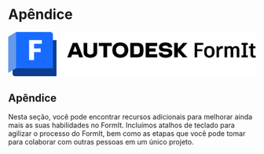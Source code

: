 # Apêndice

![](<../.gitbook/assets/formit intro hero image.png>)

## Apêndice

Nesta seção, você pode encontrar recursos adicionais para melhorar ainda mais as suas habilidades no FormIt. Incluímos atalhos de teclado para agilizar o processo do FormIt, bem como as etapas que você pode tomar para colaborar com outras pessoas em um único projeto.
